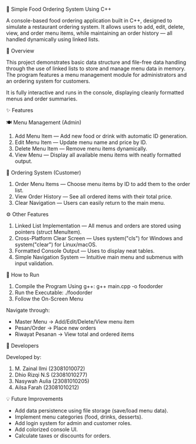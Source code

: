 🍔 Simple Food Ordering System Using C++

A console-based food ordering application built in C++, designed to simulate a restaurant ordering system.
It allows users to add, edit, delete, view, and order menu items, while maintaining an order history — all handled dynamically using linked lists.

🧠 Overview

This project demonstrates basic data structure and file-free data handling through the use of linked lists to store and manage menu data in memory.
The program features a menu management module for administrators and an ordering system for customers.

It is fully interactive and runs in the console, displaying cleanly formatted menus and order summaries.

✨ Features

🍽️ Menu Management (Admin)

1. Add Menu Item — Add new food or drink with automatic ID generation.
2. Edit Menu Item — Update menu name and price by ID.
3. Delete Menu Item — Remove menu items dynamically.
4. View Menu — Display all available menu items with neatly formatted output.

🛒 Ordering System (Customer)

1. Order Menu Items — Choose menu items by ID to add them to the order list.
2. View Order History — See all ordered items with their total price.
3. Clear Navigation — Users can easily return to the main menu.

⚙️ Other Features

1. Linked List Implementation — All menus and orders are stored using pointers (struct MenuItem).
2. Cross-Platform Clear Screen — Uses system("cls") for Windows and system("clear") for Linux/macOS.
3. Formatted Console Output — Uses <iomanip> to display neat tables.
4. Simple Navigation System — Intuitive main menu and submenus with input validation.

🧭 How to Run
1. Compile the Program Using g++: g++ main.cpp -o foodorder
2. Run the Executable: ./foodorder
3. Follow the On-Screen Menu

Navigate through:

- Master Menu → Add/Edit/Delete/View menu item
- Pesan/Order → Place new orders
- Riwayat Pesanan → View total and ordered items

👥 Developers

Developed by:

1. M. Zainal Ilmi (23081010072)
2. Dhio Rizqi N.S (23081010277)
3. Nasywah Aulia (23081010205)
4. Ailsa Farah (23081010212)

💡 Future Improvements

- Add data persistence using file storage (save/load menu data).
- Implement menu categories (food, drinks, desserts).
- Add login system for admin and customer roles.
- Add colorized console UI.
- Calculate taxes or discounts for orders.
